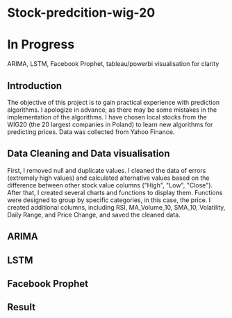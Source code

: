 
# Stock-predcition-wig-20
# In Progress
ARIMA, LSTM, Facebook Prophet, tableau/powerbi visualisation for clarity
## Introduction
The objective of this project is to gain practical experience with prediction algorithms. I apologize in advance, as there may be some mistakes in the implementation of the algorithms. I have chosen local stocks from the WIG20 (the 20 largest companies in Poland) to learn new algorithms for predicting prices. Data was collected from Yahoo Finance.
## Data Cleaning and Data visualisation
First, I removed null and duplicate values. I cleaned the data of errors (extremely high values) and calculated alternative values based on the difference between other stock value columns ("High", "Low", "Close"). After that, I created several charts and functions to display them. Functions were designed to group by specific categories, in this case, the price. I created additional columns, including RSI, MA_Volume_10, SMA_10, Volatility, Daily Range, and Price Change, and saved the cleaned data.
## ARIMA
## LSTM
## Facebook Prophet
## Result
